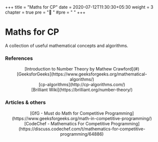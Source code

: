 +++
title = "Maths for CP"
date = 2020-07-12T11:30:30+05:30
weight = 3
chapter = true
pre = "🧮 "
#pre = "<i class='devicon-devicon-plain'></i> "
+++

# Maths for CP

A collection of useful mathematical concepts and algorithms.

### References
<center>[Introduction to Number Theory by Mathew Crawford](#)</center>
<center>[GeeksforGeeks](https://www.geeksforgeeks.org/mathematical-algorithms/)</center> 
<center>[cp-algorithms](http://cp-algorithms.com/)</center>
<center>[Brilliant Wiki](https://brilliant.org/number-theory/)</center>

### Articles & others
<center>[GfG - Must do Math for Competitive Programming](https://www.geeksforgeeks.org/math-in-competitive-programming/)</center>
<center>[CodeChef - Mathematics For Competitive Programming](https://discuss.codechef.com/t/mathematics-for-competitive-programming/64886)</center>